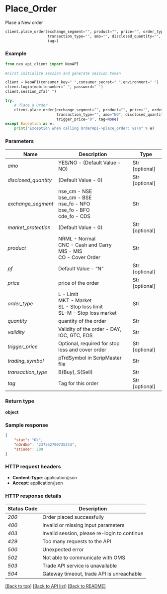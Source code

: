 # Place_Order
Place a New order

```python
client.place_order(exchange_segment="", product="", price="", order_type="", quantity="", validity="", trading_symbol="",
                   transaction_type="", amo="", disclosed_quantity="", market_protection="", pf="", trigger_price="",
                   tag=)
```

### Example


```python
from neo_api_client import NeoAPI
        
#First initialize session and generate session token

client = NeoAPI(consumer_key=" ",consumer_secret=" ",environment=" ")
client.login(mobilenumber=" ", password=" ")
client.session_2fa(" ")

try:
    # Place a Order
    client.place_order(exchange_segment="", product="", price="", order_type="", quantity="", validity="", trading_symbol="",
                       transaction_type="", amo="NO", disclosed_quantity="0", market_protection="0", pf="N",
                       trigger_price="0", tag=None)
except Exception as e:
    print("Exception when calling OrderApi->place_order: %s\n" % e)
``` 

### Parameters

| Name                 | Description                                                                                                              | Type           |
|----------------------|--------------------------------------------------------------------------------------------------------------------------|----------------|
| *amo*                | YES/NO - (Default Value - NO)                                                                                            | Str [optional] |
| *disclosed_quantity* | (Default Value - 0)                                                                                                      | Str [optional] |
| *exchange_segment*   | nse_cm - NSE<br/>bse_cm - BSE<br/>nse_fo - NFO<br/>bse_fo - BFO<br/>cde_fo - CDS<br/>                        | Str            |
| *market_protection*  | (Default Value - 0)                                                                                                      | Str [optional] |
| *product*            | NRML - Normal<br/>CNC - Cash and Carry<br/>MIS - MIS<br/>CO - Cover Order<br/>                   | Str            |
| *pf*                 | Default Value - “N”                                                                                                      | Str [optional] |
| *price*              | price of the order                                                                                             | Str [optional] |
| *order_type*         | L - Limit<br/>MKT - Market<br/>SL - Stop loss limit<br/>SL-M - Stop loss market                                          | Str            |
| *quantity*           | quantity of the order                                                                                        | Str            |
| *validity*           | Validity of the order - DAY, IOC, GTC, EOS                                                                     | Str            |
| *trigger_price*      | Optional, required for stop loss and cover order                                                                           | Str [optional] |
| *trading_symbol*     | pTrdSymbol in ScripMaster file                                                                                          | Str            |
| *transaction_type*   | B(Buy), S(Sell)                                                                                                          | Str            |
| *tag*                | Tag for this order                                                                                                       | Str [optional] |


### Return type

**object**

### Sample response

```json
{
    "stat": "Ok",
    "nOrdNo": "237362700735243",
    "stCode": 200
}

```
### HTTP request headers

 - **Content-Type**: application/json
 - **Accept**: application/json

### HTTP response details

| Status Code | Description                                  |
|-------------|----------------------------------------------|
| *200*       | Order placed successfully                    |
| *400*       | Invalid or missing input parameters          |
| *403*       | Invalid session, please re-login to continue |
| *429*       | Too many requests to the API                 |
| *500*       | Unexpected error                             |
| *502*       | Not able to communicate with OMS             |
| *503*       | Trade API service is unavailable             |
| *504*       | Gateway timeout, trade API is unreachable    |


[[Back to top]](#) [[Back to API list]](../README.md#documentation-for-api-endpoints)  [[Back to README]](../README.md)
